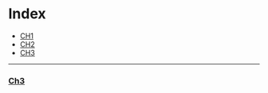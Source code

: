 <h1 id="index.top"> Index </h1>

* [CH1](https://github.com/JoshXie0809/myNotes/blob/main/note/note_003_financial_computing_mid1_ch1.md#ch1)
* [CH2](https://github.com/JoshXie0809/myNotes/blob/main/note/note_004_financial_computing_mid1_ch2.md#ch2)
* [CH3](#ch3)

---
[<h3 id="ch3">Ch3</h3>](#index.top)

